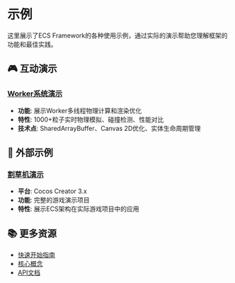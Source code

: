 # 示例

这里展示了ECS Framework的各种使用示例，通过实际的演示帮助您理解框架的功能和最佳实践。

## 🎮 互动演示

### [Worker系统演示](./worker-system-demo)
- **功能**: 展示Worker多线程物理计算和渲染优化
- **特性**: 1000+粒子实时物理模拟、碰撞检测、性能对比
- **技术点**: SharedArrayBuffer、Canvas 2D优化、实体生命周期管理

## 🔗 外部示例

### [割草机演示](https://github.com/esengine/lawn-mower-demo)
- **平台**: Cocos Creator 3.x
- **功能**: 完整的游戏演示项目
- **特性**: 展示ECS架构在实际游戏项目中的应用

## 📚 更多资源

- [快速开始指南](/guide/getting-started)
- [核心概念](/guide/)
- [API文档](/api/README)